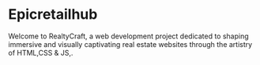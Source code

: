 # Epicretailhub
Welcome to RealtyCraft, a web development project dedicated to shaping immersive and visually captivating real estate websites through the artistry of HTML,CSS &amp; JS,.
